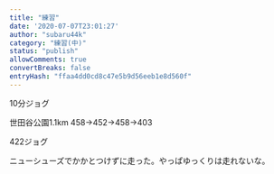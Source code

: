 ```yaml
---
title: "練習"
date: '2020-07-07T23:01:27'
author: "subaru44k"
category: "練習(中)"
status: "publish"
allowComments: true
convertBreaks: false
entryHash: "ffaa4dd0cd8c47e5b9d56eeb1e8d560f"
---
```

10分ジョグ

世田谷公園1.1km
458→452→458→403

422ジョグ

ニューシューズでかかとつけずに走った。やっぱゆっくりは走れないな。

